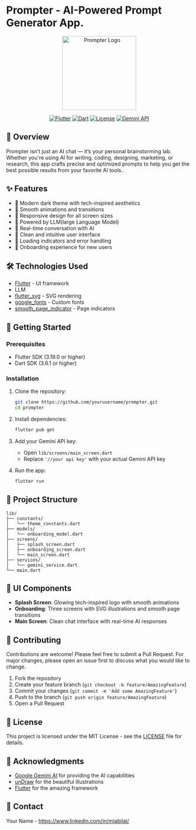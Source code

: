 # Prompter - AI-Powered Prompt Generator App.

<div align="center">
  <img src="assets/images/logo.png" alt="Prompter Logo" width="200"/>
  
  [![Flutter](https://img.shields.io/badge/Flutter-3.19.0-blue.svg)](https://flutter.dev)
  [![Dart](https://img.shields.io/badge/Dart-3.6.1-blue.svg)](https://dart.dev)
  [![License](https://img.shields.io/badge/License-MIT-green.svg)](LICENSE)
  [![Gemini API](https://img.shields.io/badge/Gemini-API-blue.svg)](https://ai.google.dev/)
</div>

## 📱 Overview

Prompter isn’t just an AI chat — it’s your personal brainstorming lab. Whether you're using AI for writing, coding, designing, marketing, or research, this app crafts precise and optimized prompts to help you get the best possible results from your favorite AI tools..

## ✨ Features

- 🎨 Modern dark theme with tech-inspired aesthetics
- 🚀 Smooth animations and transitions
- 📱 Responsive design for all screen sizes
- 🤖 Powered by LLM(large Language Model)
- 💬 Real-time conversation with AI
- 📝 Clean and intuitive user interface
- 🔄 Loading indicators and error handling
- 🎯 Onboarding experience for new users

## 🛠️ Technologies Used

- [Flutter](https://flutter.dev/) - UI framework
- LLM
- [flutter_svg](https://pub.dev/packages/flutter_svg) - SVG rendering
- [google_fonts](https://pub.dev/packages/google_fonts) - Custom fonts
- [smooth_page_indicator](https://pub.dev/packages/smooth_page_indicator) - Page indicators


## 🚀 Getting Started

### Prerequisites

- Flutter SDK (3.19.0 or higher)
- Dart SDK (3.6.1 or higher)


### Installation

1. Clone the repository:
   ```bash
   git clone https://github.com/yourusername/prompter.git
   cd prompter
   ```

2. Install dependencies:
   ```bash
   flutter pub get
   ```

3. Add your Gemini API key:
   - Open `lib/screens/main_screen.dart`
   - Replace `'//your api key'` with your actual Gemini API key

4. Run the app:
   ```bash
   flutter run
   ```

## 📁 Project Structure

```
lib/
├── constants/
│   └── theme_constants.dart
├── models/
│   └── onboarding_model.dart
├── screens/
│   ├── splash_screen.dart
│   ├── onboarding_screen.dart
│   └── main_screen.dart
├── services/
│   └── gemini_service.dart
└── main.dart
```

## 🎨 UI Components

- **Splash Screen**: Glowing tech-inspired logo with smooth animations
- **Onboarding**: Three screens with SVG illustrations and smooth page transitions
- **Main Screen**: Clean chat interface with real-time AI responses

## 🤝 Contributing

Contributions are welcome! Please feel free to submit a Pull Request. For major changes, please open an issue first to discuss what you would like to change.

1. Fork the repository
2. Create your feature branch (`git checkout -b feature/AmazingFeature`)
3. Commit your changes (`git commit -m 'Add some AmazingFeature'`)
4. Push to the branch (`git push origin feature/AmazingFeature`)
5. Open a Pull Request

## 📝 License

This project is licensed under the MIT License - see the [LICENSE](LICENSE) file for details.

## 🙏 Acknowledgments

- [Google Gemini AI](https://ai.google.dev/) for providing the AI capabilities
- [unDraw](https://undraw.co/) for the beautiful illustrations
- [Flutter](https://flutter.dev/) for the amazing framework

## 📧 Contact

Your Name - https://www.linkedin.com/in/miabilal/

